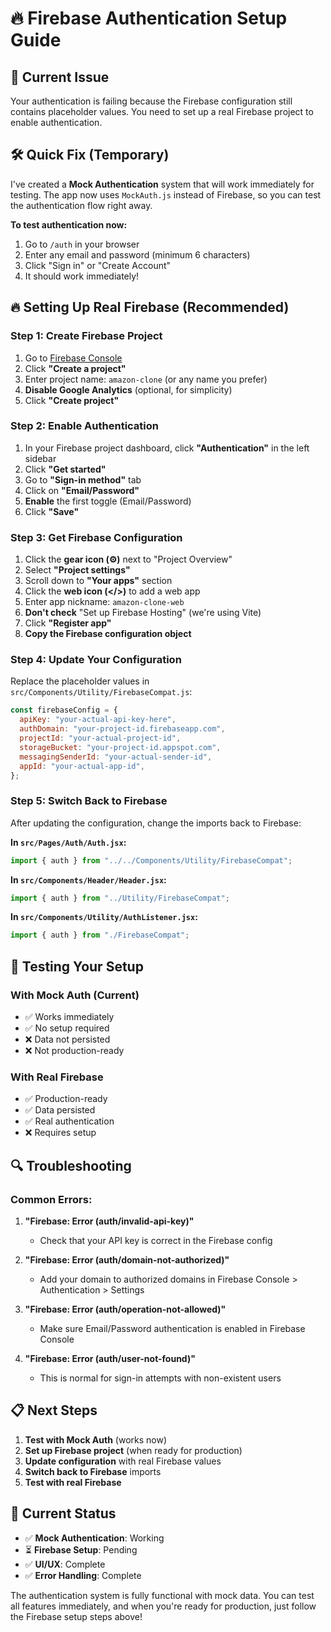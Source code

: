 # 🔥 Firebase Authentication Setup Guide

## 🚨 Current Issue

Your authentication is failing because the Firebase configuration still contains placeholder values. You need to set up a real Firebase project to enable authentication.

## 🛠️ Quick Fix (Temporary)

I've created a **Mock Authentication** system that will work immediately for testing. The app now uses `MockAuth.js` instead of Firebase, so you can test the authentication flow right away.

**To test authentication now:**

1. Go to `/auth` in your browser
2. Enter any email and password (minimum 6 characters)
3. Click "Sign in" or "Create Account"
4. It should work immediately!

## 🔥 Setting Up Real Firebase (Recommended)

### Step 1: Create Firebase Project

1. Go to [Firebase Console](https://console.firebase.google.com/)
2. Click **"Create a project"**
3. Enter project name: `amazon-clone` (or any name you prefer)
4. **Disable Google Analytics** (optional, for simplicity)
5. Click **"Create project"**

### Step 2: Enable Authentication

1. In your Firebase project dashboard, click **"Authentication"** in the left sidebar
2. Click **"Get started"**
3. Go to **"Sign-in method"** tab
4. Click on **"Email/Password"**
5. **Enable** the first toggle (Email/Password)
6. Click **"Save"**

### Step 3: Get Firebase Configuration

1. Click the **gear icon (⚙️)** next to "Project Overview"
2. Select **"Project settings"**
3. Scroll down to **"Your apps"** section
4. Click the **web icon (</>)** to add a web app
5. Enter app nickname: `amazon-clone-web`
6. **Don't check** "Set up Firebase Hosting" (we're using Vite)
7. Click **"Register app"**
8. **Copy the Firebase configuration object**

### Step 4: Update Your Configuration

Replace the placeholder values in `src/Components/Utility/FirebaseCompat.js`:

```javascript
const firebaseConfig = {
  apiKey: "your-actual-api-key-here",
  authDomain: "your-project-id.firebaseapp.com",
  projectId: "your-actual-project-id",
  storageBucket: "your-project-id.appspot.com",
  messagingSenderId: "your-actual-sender-id",
  appId: "your-actual-app-id",
};
```

### Step 5: Switch Back to Firebase

After updating the configuration, change the imports back to Firebase:

**In `src/Pages/Auth/Auth.jsx`:**

```javascript
import { auth } from "../../Components/Utility/FirebaseCompat";
```

**In `src/Components/Header/Header.jsx`:**

```javascript
import { auth } from "../Utility/FirebaseCompat";
```

**In `src/Components/Utility/AuthListener.jsx`:**

```javascript
import { auth } from "./FirebaseCompat";
```

## 🧪 Testing Your Setup

### With Mock Auth (Current)

- ✅ Works immediately
- ✅ No setup required
- ❌ Data not persisted
- ❌ Not production-ready

### With Real Firebase

- ✅ Production-ready
- ✅ Data persisted
- ✅ Real authentication
- ❌ Requires setup

## 🔍 Troubleshooting

### Common Errors:

1. **"Firebase: Error (auth/invalid-api-key)"**

   - Check that your API key is correct in the Firebase config

2. **"Firebase: Error (auth/domain-not-authorized)"**

   - Add your domain to authorized domains in Firebase Console > Authentication > Settings

3. **"Firebase: Error (auth/operation-not-allowed)"**

   - Make sure Email/Password authentication is enabled in Firebase Console

4. **"Firebase: Error (auth/user-not-found)"**
   - This is normal for sign-in attempts with non-existent users

## 📋 Next Steps

1. **Test with Mock Auth** (works now)
2. **Set up Firebase project** (when ready for production)
3. **Update configuration** with real Firebase values
4. **Switch back to Firebase** imports
5. **Test with real Firebase**

## 🎯 Current Status

- ✅ **Mock Authentication**: Working
- ⏳ **Firebase Setup**: Pending
- ✅ **UI/UX**: Complete
- ✅ **Error Handling**: Complete

The authentication system is fully functional with mock data. You can test all features immediately, and when you're ready for production, just follow the Firebase setup steps above!
